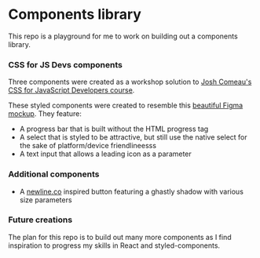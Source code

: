 # Components library

This repo is a playground for me to work on building out a components library.

### CSS for JS Devs components

Three components were created as a workshop solution to [Josh Comeau's CSS for JavaScript Developers course](https://courses.joshwcomeau.com/css-for-js).

These styled components were created to resemble this [beautiful Figma mockup](https://www.figma.com/file/u0wCdLXheiN9f2FmAuPsE9/Mini-Component-Library). They feature:

- A progress bar that is built without the HTML progress tag 
- A select that is styled to be attractive, but still use the native select for the sake of platform/device friendlineesss
- A text input that allows a leading icon as a parameter

### Additional components

- A [newline.co](https://www.newline.co/) inspired button featuring a ghastly shadow with various size parameters

### Future creations

The plan for this repo is to build out many more components as I find inspiration to progress my skills in React and styled-components.
